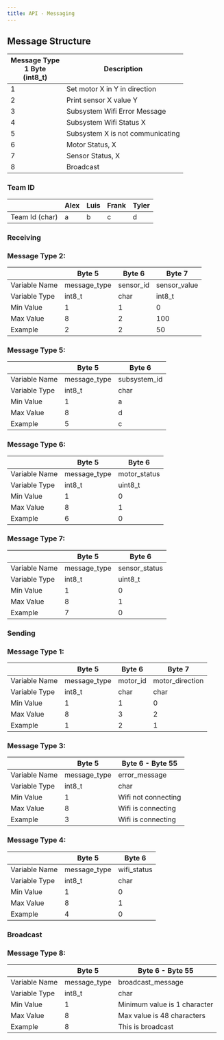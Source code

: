 ```yaml
---
title: API - Messaging
---
```

## Message Structure

| Message Type <br /> 1 Byte <br /> (int8_t)            | Description |
| --------------------------------------------- | ----------- |
|1                                              | Set motor X in Y in direction |
|2                                              | Print sensor X value Y |
|3                                              | Subsystem Wifi Error Message |
|4                                              | Subsystem Wifi Status X |
|5                                              | Subsystem X is not communicating |
|6                                              | Motor Status, X |
|7                                              | Sensor Status, X |
|8                                              | Broadcast |

### Team ID

|  | Alex | Luis | Frank | Tyler |
|--|------|------|-------|-------| 
|Team Id (char) | a | b | c | d |

### Receiving 

### Message Type 2:

|     | Byte 5 | Byte 6 | Byte 7 |
|------------| --------------| ------------- | ------------- |
| Variable Name | message_type | sensor_id | sensor_value |
|Variable Type | int8_t | char | int8_t |
| Min Value| 1 | 1 | 0 |
| Max Value| 8 | 2 | 100 |
| Example | 2 | 2 | 50 |

### Message Type 5:

|      | Byte 5 | Byte 6 |
|------------| --------------| ------------- |
| Variable Name | message_type | subsystem_id |
|Variable Type | int8_t | char |
| Min Value | 1 | a |
| Max Value| 8 | d |
| Example | 5 | c |

### Message Type 6:

|      | Byte 5 | Byte 6 |
|------------| --------------| ------------- |
| Variable Name | message_type | motor_status |
|Variable Type | int8_t | uint8_t |
| Min Value | 1 | 0 |
| Max Value| 8 | 1 |
| Example | 6 | 0 |

### Message Type 7:

|      | Byte 5 | Byte 6 |
|------------| --------------| ------------- |
| Variable Name | message_type | sensor_status |
|Variable Type | int8_t | uint8_t |
| Min Value | 1 | 0 |
| Max Value| 8 | 1 |
| Example | 7 | 0 |

### Sending

### Message Type 1:

|   | Byte 5 | Byte 6 | Byte 7 |
|------------| --------------| ------------- | ------------- |
| Variable Name | message_type | motor_id | motor_direction |
|Variable Type | int8_t | char | char |
| Min Value| 1 | 1 | 0 |
| Max Value| 8 | 3 | 2 |
| Example | 1 | 2 | 1 |

### Message Type 3:

|      | Byte 5 | Byte 6 - Byte 55 |
|------------| --------------| ------------- |
| Variable Name | message_type | error_message |
|Variable Type | int8_t | char |
| Min Value| 1 | Wifi not connecting |
| Max Value| 8 | Wifi is connecting |
| Example | 3 | Wifi is connecting |

### Message Type 4:

|      | Byte 5 | Byte 6 |
|------------| --------------| ------------- |
| Variable Name | message_type | wifi_status |
|Variable Type | int8_t | char |
| Min Value | 1 | 0 |
| Max Value| 8 | 1 |
| Example | 4 | 0 |

### Broadcast

### Message Type 8:

|      | Byte 5 | Byte 6 - Byte 55 |
|------------| --------------| ------------- |
| Variable Name | message_type | broadcast_message |
|Variable Type | int8_t | char |
| Min Value| 1 | Minimum value is 1 character |
| Max Value| 8 | Max value is 48 characters |
| Example | 8 | This is broadcast |
